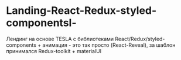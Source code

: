 # Landing-React-Redux-styled-componentsl-
Лендинг на основе TESLA с библиотеками React/Redux/styled-components + анимация - это так просто (React-Reveal), за шаблон принимался Redux-toolkit + materialUI
